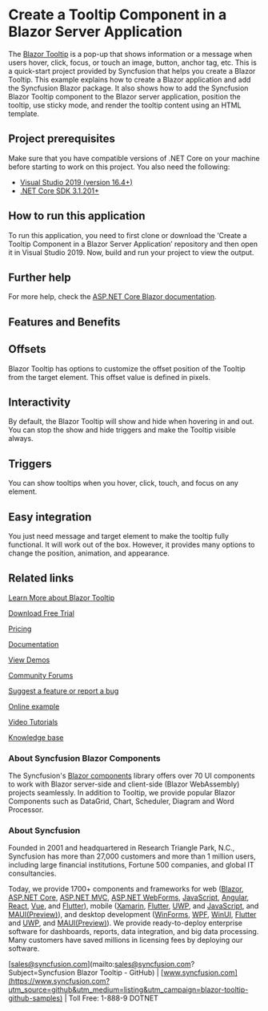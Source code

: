 # Create a Tooltip Component in a Blazor Server Application

The [Blazor Tooltip](https://www.syncfusion.com/blazor-components/blazor-tooltip?utm_source=github&utm_medium=listing&utm_campaign=blazor-tooltip-github-samples) is a pop-up that shows information or a message when users hover, click, focus, or touch an image, button, anchor tag, etc. This is a quick-start project provided by Syncfusion that helps you create a Blazor Tooltip. This example explains how to create a Blazor application and add the Syncfusion Blazor package. It also shows how to add the Syncfusion Blazor Tooltip component to the Blazor server application, position the tooltip, use sticky mode, and render the tooltip content using an HTML template.

## Project prerequisites
Make sure that you have compatible versions of .NET Core on your machine before starting to work on this project. You also need the following:
* [Visual Studio 2019 (version 16.4+)]( https://visualstudio.microsoft.com/downloads)
* [.NET Core SDK 3.1.201+](https://dotnet.microsoft.com/download/dotnet-core/3.1)

## How to run this application
To run this application, you need to first clone or download the ‘Create a Tooltip Component in a Blazor Server Application’ repository and then open it in Visual Studio 2019. Now, build and run your project to view the output.

## Further help

For more help, check the [ASP.NET Core Blazor documentation](https://docs.microsoft.com/en-us/aspnet/core/blazor).

## Features and Benefits

## Offsets

Blazor Tooltip has options to customize the offset position of the Tooltip from the target element. This offset value is defined in pixels.

## Interactivity

By default, the Blazor Tooltip will show and hide when hovering in and out. You can stop the show and hide triggers and make the Tooltip visible always.

## Triggers

You can show tooltips when you hover, click, touch, and focus on any element.

## Easy integration

You just need message and target element to make the tooltip fully functional. It will work out of the box. However, it provides many options to change the position, animation, and appearance.

## Related links

[Learn More about Blazor Tooltip](https://www.syncfusion.com/blazor-components/blazor-tooltip?utm_source=github&utm_medium=listing&utm_campaign=blazor-tooltip-github-samples)

[Download Free Trial](https://www.syncfusion.com/downloads/blazor?utm_source=github&utm_medium=listing&utm_campaign=blazor-tooltip-github-samples)

[Pricing](https://www.syncfusion.com/sales/products/blazor?utm_source=github&utm_medium=listing&utm_campaign=blazor-tooltip-github-samples)

[Documentation](https://blazor.syncfusion.com/documentation/tooltip/getting-started?utm_source=github&utm_medium=listing&utm_campaign=blazor-tooltip-github-samples)

[View Demos](https://github.com/SyncfusionExamples/Create-a-Tooltip-Component-in-a-Blazor-Server-Application?utm_source=github&utm_medium=listing&utm_campaign=blazor-tooltip-github-samples)

[Community Forums](https://www.syncfusion.com/forums/blazor-components?utm_source=github&utm_medium=listing&utm_campaign=blazor-tooltip-github-samples)

[Suggest a feature or report a bug](https://www.syncfusion.com/feedback/blazor-components?utm_source=github&utm_medium=listing&utm_campaign=blazor-tooltip-github-samples)

[Online example](https://blazor.syncfusion.com/demos/tooltip/default-functionalities?utm_source=github&utm_medium=listing&utm_campaign=blazor-tooltip-github-samples)

[Video Tutorials](https://www.syncfusion.com/tutorial-videos/blazor/tooltip?utm_source=github&utm_medium=listing&utm_campaign=blazor-tooltip-github-samples)

[Knowledge base](https://www.syncfusion.com/kb/blazor-components?utm_source=github&utm_medium=listing&utm_campaign=blazor-tooltip-github-samples)

### About Syncfusion Blazor Components
The Syncfusion's [Blazor components](https://www.syncfusion.com/blazor-components?utm_source=github&utm_medium=listing&utm_campaign=blazor-tooltip-github-samples) library offers over 70 UI components to work with Blazor server-side and client-side (Blazor WebAssembly) projects seamlessly. In addition to Tooltip, we provide popular Blazor Components such as DataGrid, Chart, Scheduler, Diagram and Word Processor.

### About Syncfusion
Founded in 2001 and headquartered in Research Triangle Park, N.C., Syncfusion has more than 27,000 customers and more than 1 million users, including large financial institutions, Fortune 500 companies, and global IT consultancies.
 
Today, we provide 1700+ components and frameworks for web ([Blazor](https://www.syncfusion.com/blazor-components?utm_source=github&utm_medium=listing&utm_campaign=blazor-tooltip-github-samples), [ASP.NET Core](https://www.syncfusion.com/aspnet-core-ui-controls?utm_source=github&utm_medium=listing&utm_campaign=blazor-tooltip-github-samples), [ASP.NET MVC](https://www.syncfusion.com/aspnet-mvc-ui-controls?utm_source=github&utm_medium=listing&utm_campaign=blazor-tooltip-github-samples), [ASP.NET WebForms](https://www.syncfusion.com/jquery/aspnet-webforms-ui-controls?utm_source=github&utm_medium=listing&utm_campaign=blazor-tooltip-github-samples), [JavaScript](https://www.syncfusion.com/javascript-ui-controls?utm_source=github&utm_medium=listing&utm_campaign=blazor-tooltip-github-samples), [Angular](https://www.syncfusion.com/angular-ui-components?utm_source=github&utm_medium=listing&utm_campaign=blazor-tooltip-github-samples), [React](https://www.syncfusion.com/react-ui-components?utm_source=github&utm_medium=listing&utm_campaign=blazor-tooltip-github-samples), [Vue](https://www.syncfusion.com/vue-ui-components?utm_source=github&utm_medium=listing&utm_campaign=blazor-tooltip-github-samples), and [Flutter](https://www.syncfusion.com/flutter-widgets?utm_source=github&utm_medium=listing&utm_campaign=blazor-tooltip-github-samples)), mobile ([Xamarin](https://www.syncfusion.com/xamarin-ui-controls?utm_source=github&utm_medium=listing&utm_campaign=blazor-tooltip-github-samples), [Flutter](https://www.syncfusion.com/flutter-widgets?utm_source=github&utm_medium=listing&utm_campaign=blazor-tooltip-github-samples), [UWP](https://www.syncfusion.com/uwp-ui-controls?utm_source=github&utm_medium=listing&utm_campaign=blazor-tooltip-github-samples), and [JavaScript](https://www.syncfusion.com/javascript-ui-controls?utm_source=github&utm_medium=listing&utm_campaign=blazor-tooltip-github-samples), and [MAUI(Preview)](https://www.syncfusion.com/maui-controls?utm_source=github&utm_medium=listing&utm_campaign=blazor-split-buttons-github)), and desktop development ([WinForms](https://www.syncfusion.com/winforms-ui-controls?utm_source=github&utm_medium=listing&utm_campaign=blazor-tooltip-github-samples), [WPF](https://www.syncfusion.com/wpf-controls?utm_source=github&utm_medium=listing&utm_campaign=blazor-tooltip-github-samples), [WinUI](https://www.syncfusion.com/winui-controls?utm_source=github&utm_medium=listing&utm_campaign=blazor-tooltip-github-samples), [Flutter](https://www.syncfusion.com/flutter-widgets?utm_source=github&utm_medium=listing&utm_campaign=blazor-tooltip-github-samples) and [UWP](https://www.syncfusion.com/uwp-ui-controls?utm_source=github&utm_medium=listing&utm_campaign=blazor-tooltip-github-samples), and [MAUI(Preview)](https://www.syncfusion.com/maui-controls?utm_source=github&utm_medium=listing&utm_campaign=blazor-tooltip-github-samples)). We provide ready-to-deploy enterprise software for dashboards, reports, data integration, and big data processing. Many customers have saved millions in licensing fees by deploying our software.

[sales@syncfusion.com](mailto:sales@syncfusion.com?Subject=Syncfusion Blazor Tooltip - GitHub) | [www.syncfusion.com](https://www.syncfusion.com?utm_source=github&utm_medium=listing&utm_campaign=blazor-tooltip-github-samples) | Toll Free: 1-888-9 DOTNET
